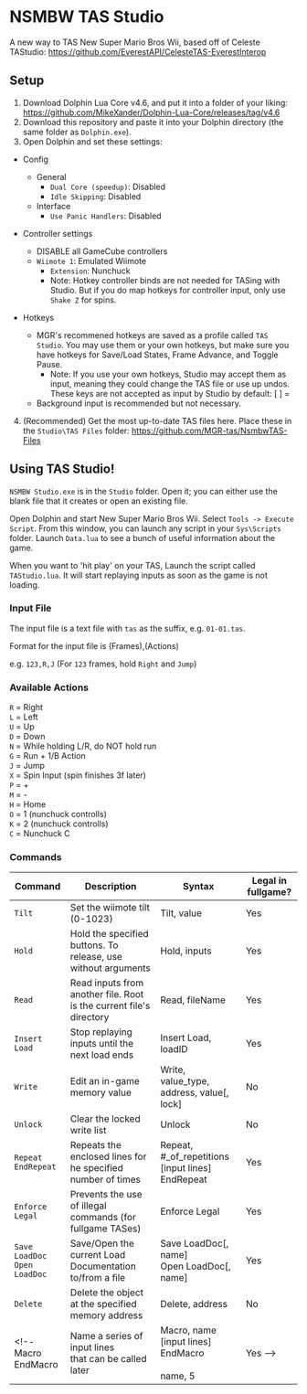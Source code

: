 # NSMBW TAS Studio
A new way to TAS New Super Mario Bros Wii, based off of Celeste TAStudio: https://github.com/EverestAPI/CelesteTAS-EverestInterop

## Setup
1. Download Dolphin Lua Core v4.6, and put it into a folder of your liking: https://github.com/MikeXander/Dolphin-Lua-Core/releases/tag/v4.6
2. Download this repository and paste it into your Dolphin directory (the same folder as `Dolphin.exe`).
3. Open Dolphin and set these settings:
- Config
  - General
    - `Dual Core (speedup)`: Disabled
    - `Idle Skipping`: Disabled
  - Interface
    - `Use Panic Handlers`: Disabled
    
- Controller settings
  - DISABLE all GameCube controllers
  - `Wiimote 1`: Emulated Wiimote
    - `Extension`: Nunchuck
    - Note: Hotkey controller binds are not needed for TASing with Studio. But if you do map hotkeys for controller input, only use `Shake Z` for spins.

- Hotkeys
  - MGR's recommened hotkeys are saved as a profile called `TAS Studio`. You may use them or your own hotkeys, but make sure you have hotkeys for Save/Load States, Frame Advance, and Toggle Pause.
    - Note: If you use your own hotkeys, Studio may accept them as input, meaning they could change the TAS file or use up undos. These keys are not accepted as input by Studio by default:  [ ] =
  - Background input is recommended but not necessary.

4. (Recommended) Get the most up-to-date TAS files here. Place these in the `Studio\TAS Files` folder: https://github.com/MGR-tas/NsmbwTAS-Files

## Using TAS Studio!

`NSMBW Studio.exe` is in the `Studio` folder. Open it; you can either use the blank file that it creates or open an existing file.

Open Dolphin and start New Super Mario Bros Wii. Select `Tools -> Execute Script`. From this window, you can launch any script in your `Sys\Scripts` folder. Launch `Data.lua` to see a bunch of useful information about the game.

When you want to 'hit play' on your TAS, Launch the script called `TAStudio.lua`. It will start replaying inputs as soon as the game is not loading.

### Input File
The input file is a text file with `tas` as the suffix, e.g. `01-01.tas`.

Format for the input file is (Frames),(Actions)

e.g. `123,R,J` (For `123` frames, hold `Right` and `Jump`)

### Available Actions
`R` = Right\
`L` = Left\
`U` = Up\
`D` = Down\
`N` = While holding L/R, do NOT hold run\
`G` = Run + 1/B Action\
`J` = Jump\
`X` = Spin Input (spin finishes 3f later)\
`P` = +\
`M` = -\
`H` = Home\
`O` = 1 (nunchuck controlls)\
`K` = 2 (nunchuck controlls)\
`C` = Nunchuck C

### Commands
Command|Description|Syntax|Legal in fullgame?
---|---|---|---
`Tilt`|Set the wiimote tilt (0-1023)|Tilt, value|Yes
`Hold`|Hold the specified buttons. To release, use without arguments|Hold, inputs|Yes
`Read`|Read inputs from another file. Root is the current file's directory|Read, fileName|Yes
`Insert Load`|Stop replaying inputs until the next load ends|Insert Load, loadID|Yes
`Write`|Edit an in-game memory value|Write, value_type, address, value[, lock]|No
`Unlock`|Clear the locked write list|Unlock|No
`Repeat`<br>`EndRepeat`|Repeats the enclosed lines for he specified number of times|Repeat, #_of_repetitions<br>[input lines]<br>EndRepeat|Yes
`Enforce Legal`|Prevents the use of illegal commands (for fullgame TASes)|Enforce Legal|Yes
`Save LoadDoc`<br>`Open LoadDoc`|Save/Open the current Load Documentation to/from a file|Save LoadDoc[, name]<br>Open LoadDoc[, name]|Yes
`Delete`|Delete the object at the specified memory address|Delete, address|No
<!--Macro<br>EndMacro|Name a series of input lines<br>that can be called later|Macro, name<br>[input lines]<br>EndMacro<br><br>name, 5|Yes -->
